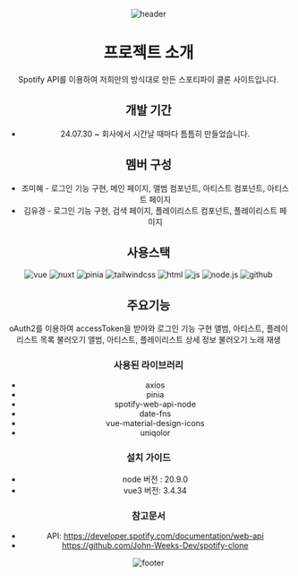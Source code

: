 <div align=center>
  
![header](https://capsule-render.vercel.app/api?type=venom&color=1db954&height=260&section=header&text=Spotify%20Clone&fontSize=90&fontColor=191919)

# 프로젝트 소개
Spotify API를 이용하여 저희만의 방식대로 만든 스포티파이 클론 사이트입니다.

## 개발 기간
* 24.07.30 ~
회사에서 시간날 때마다 틈틈히 만들었습니다.

## 멤버 구성
- 조미혜 - 로그인 기능 구현, 메인 페이지, 앨범 컴포넌트, 아티스트 컴포넌트, 아티스트 페이지
- 김유경 - 로그인 기능 구현, 검색 페이지, 플레이리스트 컴포넌트, 플레이리스트 페이지

## 사용스택
![vue](https://img.shields.io/badge/Vue.js-35495E?style=for-the-badge&logo=vue.js&logoColor=4FC08D)
![nuxt](https://img.shields.io/badge/Nuxtjs-1db954?style=for-the-badge&logo=Nuxt.js&logoColor=#00DC82)
![pinia](https://img.shields.io/badge/pinia-ffd859?style=for-the-badge&logo=pinia&logoColor=black)
![tailwindcss](https://img.shields.io/badge/Tailwind_CSS-38B2AC?style=for-the-badge&logo=tailwind-css&logoColor=white)
![html](https://img.shields.io/badge/HTML5-E34F26?style=for-the-badge&logo=html5&logoColor=white)
![js](https://img.shields.io/badge/JavaScript-F7DF1E?style=for-the-badge&logo=JavaScript&logoColor=white)
![node.js](https://img.shields.io/badge/Node.js-43853D?style=for-the-badge&logo=node.js&logoColor=white)
![github](https://img.shields.io/badge/GitHub-100000?style=for-the-badge&logo=github&logoColor=white)

## 주요기능
oAuth2를 이용하여 accessToken을 받아와 로그인 기능 구현
앨범, 아티스트, 플레이리스트 목록 불러오기
앨범, 아티스트, 플레이리스트 상세 정보 불러오기
노래 재생

### 사용된 라이브러리
- axios
- pinia
- spotify-web-api-node
- date-fns
- vue-material-design-icons
- uniqolor

### 설치 가이드
- node 버전 : 20.9.0
- vue3 버전: 3.4.34

### 참고문서
- API: https://developer.spotify.com/documentation/web-api
- https://github.com/John-Weeks-Dev/spotify-clone

![footer](https://capsule-render.vercel.app/api?section=footer&type=waving&color=7F7FD5)

</div>
